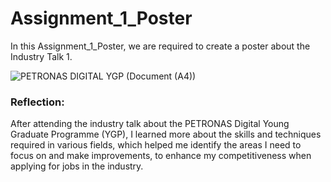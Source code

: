 # Assignment_1_Poster
In this Assignment_1_Poster, we are required to create a poster about the Industry Talk 1.

![PETRONAS DIGITAL YGP (Document (A4))](https://github.com/user-attachments/assets/ee3f696e-f9f5-4fc2-a1ed-91812e9b2bf6)

### Reflection: 
After attending the industry talk about the PETRONAS Digital Young Graduate Programme (YGP), I learned more about the skills and techniques required in various fields, which helped me identify the areas I need to focus on and make improvements, to enhance my competitiveness when applying for jobs in the industry.
